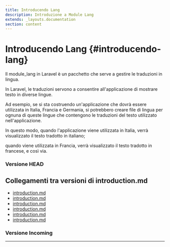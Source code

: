 ```yaml
---
title: Introducendo Lang
description: Introduzione a Module Lang
extends: _layouts.documentation
section: content
---
```


# Introducendo Lang {#introducendo-lang}


Il module_lang in Laravel è un pacchetto che serve a gestire le traduzioni in lingua. 

In Laravel, le traduzioni servono a consentire all'applicazione di mostrare testo in diverse lingue. 

Ad esempio, se si sta costruendo un'applicazione che dovrà essere utilizzata in Italia, Francia e Germania, si potrebbero creare file di lingua per ognuna di queste lingue che contengono le traduzioni del testo utilizzato nell'applicazione. 

In questo modo, quando l'applicazione viene utilizzata in Italia, verrà visualizzato il testo tradotto in italiano; 

quando viene utilizzata in Francia, verrà visualizzato il testo tradotto in francese, e così via.

### Versione HEAD


## Collegamenti tra versioni di introduction.md
* [introduction.md](laravel/vendor/spatie/laravel-event-sourcing/docs/getting-familiar-with-event-sourcing/introduction.md)
* [introduction.md](laravel/vendor/spatie/laravel-event-sourcing/docs/introduction.md)
* [introduction.md](laravel/vendor/spatie/laravel-data/docs/introduction.md)
* [introduction.md](laravel/vendor/spatie/laravel-data/docs/validation/introduction.md)
* [introduction.md](../../../Lang/docs/introduction.md)
* [introduction.md](../../../Cms/docs/introduction.md)


### Versione Incoming


---

